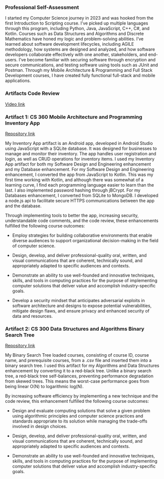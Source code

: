 ### Professional Self-Assessment

I started my Computer Science journey in 2023 and was hooked from the first Introduction to Scripting course. I’ve picked up multiple languages through this program, including Python, Java, JavaScript, C++, C#, and Kotlin. Courses such as Data Structures and Algorithms and Discrete Mathematics have honed my logic and problem-solving abilities. I’ve learned about software development lifecycles, including AGILE methodology, how systems are designed and analyzed, and how software developers collaborate effectively with one another, stakeholders, and end-users. I’ve become familiar with securing software through encryption and secure communications, and testing software using tools such as JUnit and Postman. Through my Mobile Architecture & Programming and Full Stack Development courses, I have created fully functional full-stack and mobile applications.

### Artifacts Code Review

[Video link](https://youtu.be/nShJP5me00w)

### Artifact 1: CS 360 Mobile Architecture and Programming Inventory App

[Repository link](https://github.com/AnthonyAmbs/Capstone-Inventory-App)


My Inventory App artifact is an Android app, developed in Android Studio using JavaScript with a SQLite database. It was designed for businesses to manage and monitor their inventory. The app handles user registration and login, as well as CRUD operations for inventory items. I used my Inventory App artifact for both my Software Design and Engineering enhancement and my Database enhancement. For my Software Design and Engineering enhancement, I converted the app from JavaScript to Kotlin. This was my first time working with Kotlin, and although there was somewhat of a learning curve, I find each programming language easier to learn than the last. I also implemented password hashing through jBCrypt. For my Databases enhancement, I converted from SQLite to MongoDB. I developed a node.js api to facilitate secure HTTPS communications between the app and the database.   

Through implementing tools to better the app, increasing security, understandable code comments, and the code review, these enhancements fulfilled the following course outcomes:

* Employ strategies for building collaborative environments that enable diverse audiences to support organizational decision-making in the field of computer science.

* Design, develop, and deliver professional-quality oral, written, and visual communications that are coherent, technically sound, and appropriately adapted to specific audiences and contexts.  

* Demonstrate an ability to use well-founded and innovative techniques, skills, and tools in computing practices for the purpose of implementing computer solutions that deliver value and accomplish industry-specific goals.

* Develop a security mindset that anticipates adversarial exploits in software architecture and designs to expose potential vulnerabilities, mitigate design flaws, and ensure privacy and enhanced security of data and resources.
  

### Artifact 2: CS 300 Data Structures and Algorithms Binary Search Tree

[Repository link](https://github.com/AnthonyAmbs/Capstone-Red-Black-Tree)

My Binary Search Tree loaded courses, consisting of course ID, course name, and prerequisite courses, from a .csv file and inserted them into a binary search tree. I used this artifact for my Algorithms and Data Structures enhancement by converting it to a red-black tree. Unlike a binary search tree, a red-black tree self-balances, preventing performance degradation from skewed trees. This means the worst-case performance goes from being linear O(N) to logarithmic log(N). 

By increasing software efficiency by implementing a new technique and the code review, this enhancement fulfilled the following course outcomes: 

* Design and evaluate computing solutions that solve a given problem using algorithmic principles and computer science practices and standards appropriate to its solution while managing the trade-offs involved in design choices.

* Design, develop, and deliver professional-quality oral, written, and visual communications that are coherent, technically sound, and appropriately adapted to specific audiences and contexts.  

* Demonstrate an ability to use well-founded and innovative techniques, skills, and tools in computing practices for the purpose of implementing computer solutions that deliver value and accomplish industry-specific goals.


